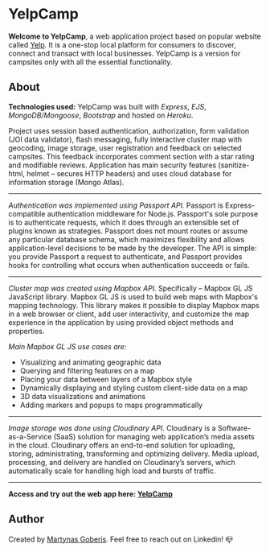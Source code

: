 # YelpCamp

**Welcome to YelpCamp**, a web application project based on popular website called [Yelp](https://www.yelp.ie/dublin). It is a one-stop local platform for consumers to discover, connect and transact with local businesses. YelpCamp is a version for campsites only with all the essential functionality.

## About

**Technologies used:** YelpCamp was built with _Express_, _EJS_, _MongoDB/Mongoose_, _Bootstrap_ and hosted on _Heroku_.

Project uses session based authentication, authorization, form validation (JOI data validator), flash messaging, fully interactive cluster map with geocoding, image storage, user registration and feedback on selected campsites. This feedback incorporates comment section with a star rating and modifiable reviews. Application has main security features (sanitize-html, helmet – secures HTTP headers) and uses cloud database for information storage (Mongo Atlas).

---

_Authentication was implemented using Passport API._ Passport is Express-compatible authentication middleware for Node.js. Passport's sole purpose is to authenticate requests, which it does through an extensible set of plugins known as strategies. Passport does not mount routes or assume any particular database schema, which maximizes flexibility and allows application-level decisions to be made by the developer. The API is simple: you provide Passport a request to authenticate, and Passport provides hooks for controlling what occurs when authentication succeeds or fails.

---

_Cluster map was created using Mapbox API._ Specifically – Mapbox GL JS JavaScript library. Mapbox GL JS is used to build web maps with Mapbox's mapping technology. This library makes it possible to display Mapbox maps in a web browser or client, add user interactivity, and customize the map experience in the application by using provided object methods and properties.

_Main Mapbox GL JS use cases are:_

- Visualizing and animating geographic data
- Querying and filtering features on a map
- Placing your data between layers of a Mapbox style
- Dynamically displaying and styling custom client-side data on a map
- 3D data visualizations and animations
- Adding markers and popups to maps programmatically

---

_Image storage was done using Cloudinary API_. Cloudinary is a Software-as-a-Service (SaaS) solution for managing web application’s media assets in the cloud. Cloudinary offers an end-to-end solution for uploading, storing, administrating, transforming and optimizing delivery. Media upload, processing, and delivery are handled on Cloudinary’s servers, which automatically scale for handling high load and bursts of traffic.

---

**Access and try out the web app here: [YelpCamp](https://evening-mountain-18503.herokuapp.com/)**

## Author

Created by [Martynas Goberis](https://www.linkedin.com/in/martynasgoberis/). Feel free to reach out on Linkedin! :mailbox_closed:
